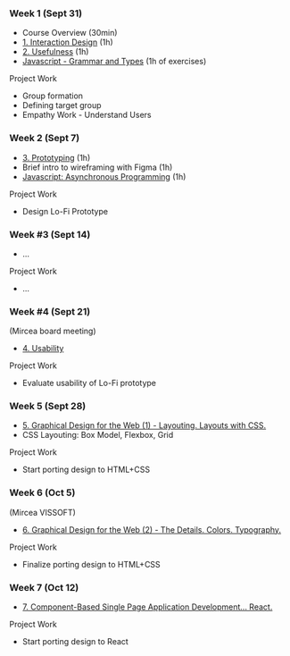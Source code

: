### Week 1 (Sept 31)
- Course Overview (30min)
- [1. Interaction Design](Lectures/1.%20Interaction%20Design.md) (1h)
- [2. Usefulness](Lectures/2.%20Usefulness.md) (1h)
- [Javascript - Grammar and Types](Lectures/x.%20Javascript%20-%20A%20Brief%20Journey.md) (1h of exercises)

Project Work
- Group formation
- Defining target group
- Empathy Work - Understand Users

### Week 2 (Sept 7)
- [3. Prototyping](Lectures/3.%20Prototyping.md) (1h)
- Brief intro to wireframing with Figma (1h)
- [Javascript: Asynchronous Programming](Lectures/x.%20Javascript%20-%20A%20Brief%20Journey.md) (1h)

Project Work
- Design Lo-Fi Prototype

### Week #3 (Sept 14)
- ... 

Project Work
- ... 

### Week #4 (Sept 21)
(Mircea board meeting)
- [4. Usability](Lectures/4.%20Usability.md)

Project Work
- Evaluate usability of Lo-Fi prototype 

### Week 5 (Sept 28)
- [5. Graphical Design for the Web (1) - Layouting. Layouts with CSS.](Lectures/5.%20Graphical%20Design%20for%20the%20Web%20(1)%20-%20Layouting.%20Layouts%20with%20CSS..md)
- CSS Layouting: Box Model, Flexbox, Grid

Project Work
- Start porting design to HTML+CSS

### Week 6 (Oct 5)
(Mircea VISSOFT)
- [6. Graphical Design for the Web (2) - The Details. Colors. Typography.](Lectures/6.%20Graphical%20Design%20for%20the%20Web%20(2)%20-%20The%20Details.%20Colors.%20Typography..md)

Project Work
- Finalize porting design to HTML+CSS


### Week 7 (Oct 12)
- [7. Component-Based Single Page Application Development... React.](Lectures/7.%20Component-Based%20Single%20Page%20Application%20Development...%20React..md)

Project Work
- Start porting design to React